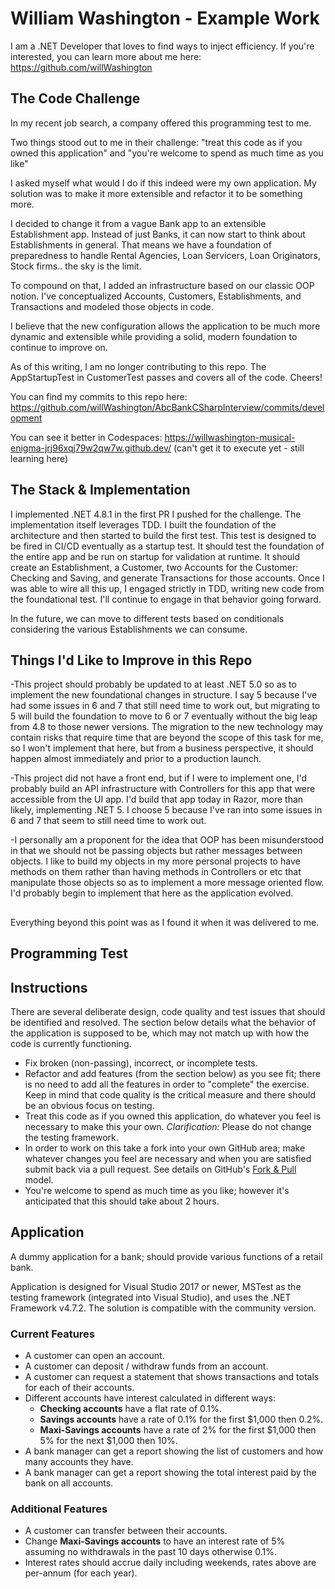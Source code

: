 # William Washington - Example Work
I am a .NET Developer that loves to find ways to inject efficiency.
If you're interested, you can learn more about me here: https://github.com/willWashington

## The Code Challenge
In my recent job search, a company offered this programming test to me. 

Two things stood out to me in their challenge: "treat this code as if you owned this application" and "you're welcome to spend as much time as you like"

I asked myself what would I do if this indeed were my own application. My solution was to make it more extensible and refactor it to be something more. 

I decided to change it from a vague Bank app to an extensible Establishment app. Instead of just Banks, it can now start to think about Establishments in general. That means we have a foundation of preparedness to handle Rental Agencies, Loan Servicers, Loan Originators, Stock firms.. the sky is the limit.

To compound on that, I added an infrastructure based on our classic OOP notion. I've conceptualized Accounts, Customers, Establishments, and Transactions and modeled those objects in code.

I believe that the new configuration allows the application to be much more dynamic and extensible while providing a solid, modern foundation to continue to improve on.

As of this writing, I am no longer contributing to this repo. The AppStartupTest in CustomerTest passes and covers all of the code. Cheers!

You can find my commits to this repo here: https://github.com/willWashington/AbcBankCSharpInterview/commits/development

You can see it better in Codespaces: https://willwashington-musical-enigma-jrj96xqj79w2qw7w.github.dev/
(can't get it to execute yet - still learning here)

## The Stack & Implementation
I implemented .NET 4.8.1 in the first PR I pushed for the challenge. The implementation itself leverages TDD. I built the foundation of the architecture and then started to build the first test. This test is designed to be fired in CI/CD eventually as a startup test. It should test the foundation of the entire app and be run on startup for validation at runtime. It should create an Establishment, a Customer, two Accounts for the Customer: Checking and Saving, and generate Transactions for those accounts. Once I was able to wire all this up, I engaged strictly in TDD, writing new code from the foundational test. I'll continue to engage in that behavior going forward.

In the future, we can move to different tests based on conditionals considering the various Establishments we can consume.

## Things I'd Like to Improve in this Repo

-This project should probably be updated to at least .NET 5.0 so as to implement the new foundational changes in structure. I say 5 because I've had some issues in 6 and 7 that still need time to work out, but migrating to 5 will build the foundation to move to 6 or 7 eventually without the big leap from 4.8 to those newer versions. The migration to the new technology may contain risks that require time that are beyond the scope of this task for me, so I won't implement that here, but from a business perspective, it should happen almost immediately and prior to a production launch.

-This project did not have a front end, but if I were to implement one, I'd probably build an API infrastructure with Controllers for this app that were accessible from the UI app. I'd build that app today in Razor, more than likely, implementing .NET 5. I choose 5 because I've ran into some issues in 6 and 7 that seem to still need time to work out.

-I personally am a proponent for the idea that OOP has been misunderstood in that we should not be passing objects but rather messages between objects. I like to build my objects in my more personal projects to have methods on them rather than having methods in Controllers or etc that manipulate those objects so as to implement a more message oriented flow. I'd probably begin to implement that here as the application evolved.

##
Everything beyond this point was as I found it when it was delivered to me.

## Programming Test

## Instructions

There are several deliberate design, code quality and test issues that should be identified and resolved. The section below details what the behavior of the application is supposed to be, which may not match up with how the code is currently functioning.

* Fix broken (non-passing), incorrect, or incomplete tests.
* Refactor and add features (from the section below) as you see fit; there is no need to add all the features in order to "complete" the exercise. Keep in mind that code quality is the critical measure and there should be an obvious focus on testing.
* Treat this code as if you owned this application, do whatever you feel is necessary to make this your own. *Clarification:* Please do not change the testing framework.
* In order to work on this take a fork into your own GitHub area; make whatever changes you feel are necessary and when you are satisfied submit back via a pull request. See details on GitHub's [Fork & Pull](https://help.github.com/articles/using-pull-requests) model.
* You're welcome to spend as much time as you like; however it's anticipated that this should take about 2 hours.

Application
-----------

A dummy application for a bank; should provide various functions of a retail bank.

Application is designed for Visual Studio 2017 or newer, MSTest as the testing framework (integrated into Visual Studio), and uses the .NET Framework v4.7.2. The solution is compatible with the community version.

### Current Features

* A customer can open an account.
* A customer can deposit / withdraw funds from an account.
* A customer can request a statement that shows transactions and totals for each of their accounts.
* Different accounts have interest calculated in different ways:
  * **Checking accounts** have a flat rate of 0.1%.
  * **Savings accounts** have a rate of 0.1% for the first $1,000 then 0.2%.
  * **Maxi-Savings accounts** have a rate of 2% for the first $1,000 then 5% for the next $1,000 then 10%.
* A bank manager can get a report showing the list of customers and how many accounts they have.
* A bank manager can get a report showing the total interest paid by the bank on all accounts.

### Additional Features

* A customer can transfer between their accounts.
* Change **Maxi-Savings accounts** to have an interest rate of 5% assuming no withdrawals in the past 10 days otherwise 0.1%.
* Interest rates should accrue daily including weekends, rates above are per-annum (for each year).
